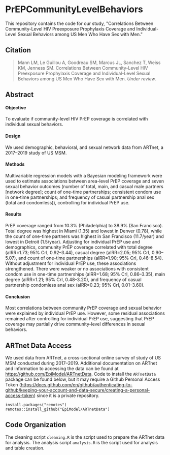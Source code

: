 # PrEPCommunityLevelBehaviors

This repository contains the code for our study, "Correlations Between Community-Level HIV Preexposure Prophylaxis Coverage and Individual-Level Sexual Behaviors among US Men Who Have Sex with Men."

## Citation
> Mann LM, Le Guillou A, Goodreau SM, Marcus JL, Sanchez T, Weiss KM, Jenness SM. Correlations Between Community-Level HIV Preexposure Prophylaxis Coverage and Individual-Level Sexual Behaviors among US Men Who Have Sex with Men. _Under review_.

## Abstract

#### Objective
To evaluate if community-level HIV PrEP coverage is correlated with individual sexual behaviors.

#### Design
We used demographic, behavioral, and sexual network data from ARTnet, a 2017–2019 study of US MSM.

#### Methods
Multivariable regression models with a Bayesian modeling framework were used to estimate associations between area-level PrEP coverage and seven sexual behavior outcomes (number of total, main, and casual male partners [network degree]; count of one-time partnerships; consistent condom use in one-time partnerships; and frequency of casual partnership anal sex (total and condomless)), controlling for individual PrEP use.

#### Results
PrEP coverage ranged from 10.3% (Philadelphia) to 38.9% (San Francisco). Total degree was highest in Miami (1.35) and lowest in Denver (0.78), while the count of one-time partners was highest in San Francisco (11.7/year) and lowest in Detroit (1.5/year). Adjusting for individual PrEP use and demographics, community PrEP coverage correlated with total degree (aIRR=1.73; 95% CrI, 0.92–3.44), casual degree (aIRR=2.05; 95% CrI, 0.90–5.07), and count of one-time partnerships (aIRR=1.90; 95% CrI, 0.46–8.54). Without adjustment for individual PrEP use, these associations strengthened. There were weaker or no associations with consistent condom use in one-time partnerships (aIRR=1.68; 95% CrI, 0.86–3.35), main degree (aIRR=1.21; 95% CrI, 0.48–3.20), and frequency of casual partnership condomless anal sex (aIRR=0.23; 95% CrI, 0.01–3.60).

#### Conclusion
Most correlations between community PrEP coverage and sexual behavior were explained by individual PrEP use. However, some residual associations remained after controlling for individual PrEP use, suggesting that PrEP coverage may partially drive community-level differences in sexual behaviors.


## ARTnet Data Access
We used data from ARTnet, a cross-sectional online survey of study of US MSM conducted during 2017–2019. Additional documentation on ARTnet and information to accessing the data can be found at https://github.com/EpiModel/ARTnetData. Code to install the `ARTnetData` package can be found below, but it may require a Github Personal Access Token (https://docs.github.com/en/github/authenticating-to-github/keeping-your-account-and-data-secure/creating-a-personal-access-token) since it is a private repository.

```
install.packages("remotes")
remotes::install_github("EpiModel/ARTnetData")
```

## Code Organization
The cleaning script `cleaning.R` is the script used to prepare the ARTnet data for analysis. The analysis script `analysis.R` is the script used for analysis and table creation.
